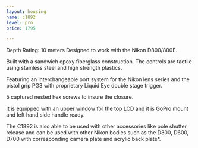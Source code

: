 ```yaml
---
layout: housing
name: c1892
level: pro
price: 1795

---
```

Depth Rating: 10 meters Designed to work with the Nikon D800/800E.

Built with a sandwich epoxy fiberglass construction. The controls are tactile using stainless steel and high strength plastics.

Featuring an interchangeable port system for the Nikon lens series and the pistol grip PG3 with proprietary Liquid Eye double stage trigger.

5 captured nested hex screws to insure the closure.

It is equipped with an upper window for the top LCD and it is GoPro mount and left hand side handle ready.

The C1892 is also able to be used with other accessories like pole shutter release and can be used with other Nikon bodies such as the D300, D600, D700 with corresponding camera plate and acrylic back plate*.

